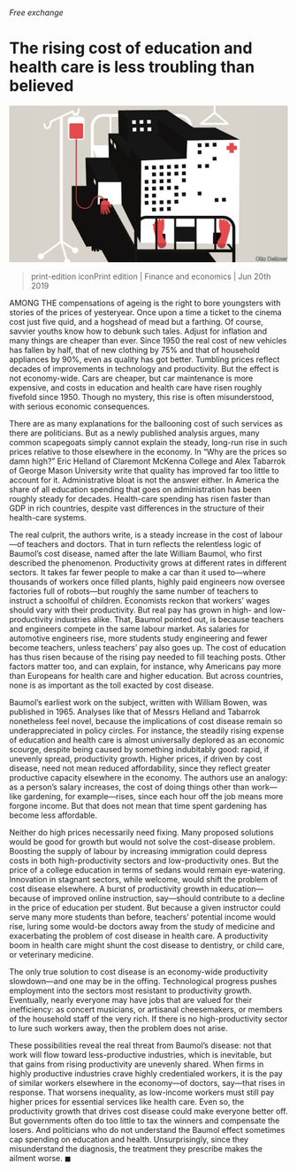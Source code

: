 ###### Free exchange

# The rising cost of education and health care is less troubling than believed 

![image](images/20190622_fnd000.jpg) 

> print-edition iconPrint edition | Finance and economics | Jun 20th 2019 

AMONG THE compensations of ageing is the right to bore youngsters with stories of the prices of yesteryear. Once upon a time a ticket to the cinema cost just five quid, and a hogshead of mead but a farthing. Of course, savvier youths know how to debunk such tales. Adjust for inflation and many things are cheaper than ever. Since 1950 the real cost of new vehicles has fallen by half, that of new clothing by 75% and that of household appliances by 90%, even as quality has got better. Tumbling prices reflect decades of improvements in technology and productivity. But the effect is not economy-wide. Cars are cheaper, but car maintenance is more expensive, and costs in education and health care have risen roughly fivefold since 1950. Though no mystery, this rise is often misunderstood, with serious economic consequences. 

There are as many explanations for the ballooning cost of such services as there are politicians. But as a newly published analysis argues, many common scapegoats simply cannot explain the steady, long-run rise in such prices relative to those elsewhere in the economy. In “Why are the prices so damn high?” Eric Helland of Claremont McKenna College and Alex Tabarrok of George Mason University write that quality has improved far too little to account for it. Administrative bloat is not the answer either. In America the share of all education spending that goes on administration has been roughly steady for decades. Health-care spending has risen faster than GDP in rich countries, despite vast differences in the structure of their health-care systems. 

The real culprit, the authors write, is a steady increase in the cost of labour—of teachers and doctors. That in turn reflects the relentless logic of Baumol’s cost disease, named after the late William Baumol, who first described the phenomenon. Productivity grows at different rates in different sectors. It takes far fewer people to make a car than it used to—where thousands of workers once filled plants, highly paid engineers now oversee factories full of robots—but roughly the same number of teachers to instruct a schoolful of children. Economists reckon that workers’ wages should vary with their productivity. But real pay has grown in high- and low-productivity industries alike. That, Baumol pointed out, is because teachers and engineers compete in the same labour market. As salaries for automotive engineers rise, more students study engineering and fewer become teachers, unless teachers’ pay also goes up. The cost of education has thus risen because of the rising pay needed to fill teaching posts. Other factors matter too, and can explain, for instance, why Americans pay more than Europeans for health care and higher education. But across countries, none is as important as the toll exacted by cost disease. 

Baumol’s earliest work on the subject, written with William Bowen, was published in 1965. Analyses like that of Messrs Helland and Tabarrok nonetheless feel novel, because the implications of cost disease remain so underappreciated in policy circles. For instance, the steadily rising expense of education and health care is almost universally deplored as an economic scourge, despite being caused by something indubitably good: rapid, if unevenly spread, productivity growth. Higher prices, if driven by cost disease, need not mean reduced affordability, since they reflect greater productive capacity elsewhere in the economy. The authors use an analogy: as a person’s salary increases, the cost of doing things other than work—like gardening, for example—rises, since each hour off the job means more forgone income. But that does not mean that time spent gardening has become less affordable. 

Neither do high prices necessarily need fixing. Many proposed solutions would be good for growth but would not solve the cost-disease problem. Boosting the supply of labour by increasing immigration could depress costs in both high-productivity sectors and low-productivity ones. But the price of a college education in terms of sedans would remain eye-watering. Innovation in stagnant sectors, while welcome, would shift the problem of cost disease elsewhere. A burst of productivity growth in education—because of improved online instruction, say—should contribute to a decline in the price of education per student. But because a given instructor could serve many more students than before, teachers’ potential income would rise, luring some would-be doctors away from the study of medicine and exacerbating the problem of cost disease in health care. A productivity boom in health care might shunt the cost disease to dentistry, or child care, or veterinary medicine. 

The only true solution to cost disease is an economy-wide productivity slowdown—and one may be in the offing. Technological progress pushes employment into the sectors most resistant to productivity growth. Eventually, nearly everyone may have jobs that are valued for their inefficiency: as concert musicians, or artisanal cheesemakers, or members of the household staff of the very rich. If there is no high-productivity sector to lure such workers away, then the problem does not arise. 

These possibilities reveal the real threat from Baumol’s disease: not that work will flow toward less-productive industries, which is inevitable, but that gains from rising productivity are unevenly shared. When firms in highly productive industries crave highly credentialed workers, it is the pay of similar workers elsewhere in the economy—of doctors, say—that rises in response. That worsens inequality, as low-income workers must still pay higher prices for essential services like health care. Even so, the productivity growth that drives cost disease could make everyone better off. But governments often do too little to tax the winners and compensate the losers. And politicians who do not understand the Baumol effect sometimes cap spending on education and health. Unsurprisingly, since they misunderstand the diagnosis, the treatment they prescribe makes the ailment worse. ◼ 


